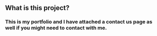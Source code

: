 ## What is this project?

### This is my portfolio and I have attached a contact us page as well if you might need to contact with me.